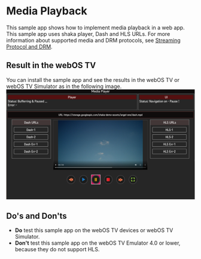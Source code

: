 # Media Playback
This sample app shows how to implement media playback in a web app. This sample app uses shaka player, Dash and HLS URLs. For more information about supported media and DRM protocols, see [Streaming Protocol and DRM](https://webostv.developer.lge.com/develop/specifications/streaming-protocol-drm).

## Result in the webOS TV
You can install the sample app and see the results in the webOS TV or webOS TV Simulator as in the following image.
![com.sample.mediaplayer.PNG](screenshots/com.sample.mediaplayer.PNG)

## Do's and Don'ts
- **Do** test this sample app on the webOS TV devices or webOS TV Simulator.
- **Don't** test this sample app on the webOS TV Emulator 4.0 or lower, because they do not support HLS.